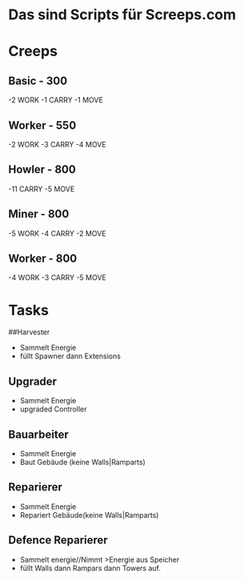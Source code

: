 # Das sind Scripts für Screeps.com 


# Creeps

## Basic - 300
-2	WORK 
-1	CARRY
-1	MOVE

## Worker - 550

-2	WORK 
-3	CARRY
-4	MOVE

## Howler - 800

-11	CARRY
-5	MOVE

## Miner - 800

-5	WORK
-4	CARRY
-2	MOVE

## Worker - 800

-4 WORK
-3 CARRY
-5 MOVE


# Tasks

##Harvester

- Sammelt Energie
- füllt Spawner dann Extensions

## Upgrader

- Sammelt Energie 
- upgraded Controller

## Bauarbeiter

- Sammelt Energie
- Baut Gebäude (keine Walls|Ramparts)


## Reparierer

- Sammelt Energie 
- Repariert Gebäude(keine Walls|Ramparts)

## Defence Reparierer

- Sammelt energie//Nimmt >Energie aus Speicher
- füllt Walls dann Rampars dann Towers auf.

